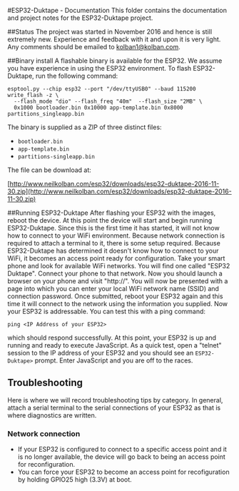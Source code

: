 #ESP32-Duktape - Documentation
This folder contains the documentation and project notes for the ESP32-Duktape project.

##Status
The project was started in November 2016 and hence is still extremely new.  Experience and feedback with it and upon
it is very light.  Any comments should be emailed to kolban1@kolban.com.

##Binary install
A flashable binary is available for the ESP32.  We assume you have experience in using the ESP32 environment.  To
flash ESP32-Duktape, run the following command:

```
esptool.py --chip esp32 --port "/dev/ttyUSB0" --baud 115200  write_flash -z \
  --flash_mode "dio" --flash_freq "40m"  --flash_size "2MB" \
  0x1000 bootloader.bin 0x10000 app-template.bin 0x8000 partitions_singleapp.bin
```

The binary is supplied as a ZIP of three distinct files:

* `bootloader.bin`
* `app-template.bin`
* `partitions-singleapp.bin`

The file can be download at:

[http://www.neilkolban.com/esp32/downloads/esp32-duktape-2016-11-30.zip](http://www.neilkolban.com/esp32/downloads/esp32-duktape-2016-11-30.zip)


##Running ESP32-Duktape
After flashing your ESP32 with the images, reboot the device.  At this point the device will start and
begin running ESP32-Duktape.  Since this is the first time it has started, it will not know how to connect
to your WiFi environment.  Because network connection is required to attach a terminal to it, there is some
setup required.  Because ESP32-Duktape has determined it doesn't know how to connect to your WiFi, it becomes
an access point ready for configuration.  Take your smart phone and look for available WiFi networks.  You
will find one called "ESP32 Duktape".  Connect your phone to that network.  Now you should launch a browser
on your phone and visit "http://<The IP Address of the ESP32>".  You will now be presented with a page
into which you can enter your local WiFi network name (SSID) and connection password.  Once submitted,
reboot your ESP32 again and this time it will connect to the network using the information you supplied.
Now your ESP32 is addressable.  You can test this with a ping command:

```
ping <IP Address of your ESP32>
```

which should respond successfully.  At this point, your ESP32 is up and running and ready to execute JavaScript.
As a quick test, open a "telnet" session to the IP address of your ESP32 and you should see an `ESP32-Duktape>`
prompt.  Enter JavaScript and you are off to the races.

## Troubleshooting
Here is where we will record troubleshooting tips by category.  In general, attach a serial terminal to the serial
connections of your ESP32 as that is where diagnostics are written.

### Network connection
* If your ESP32 is configured to connect to a specific access point and it is no longer available, the device will go
back to being an access point for reconfiguration.
* You can force your ESP32 to become an access point for recofiguration by holding GPIO25 high (3.3V) at boot.